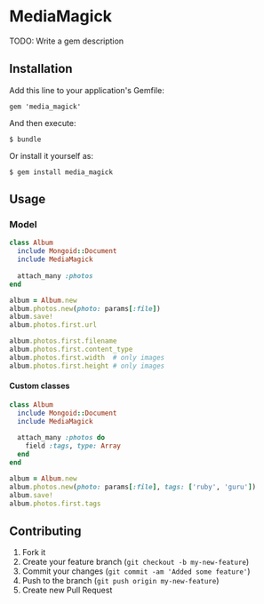 # MediaMagick

TODO: Write a gem description

## Installation

Add this line to your application's Gemfile:

    gem 'media_magick'

And then execute:

    $ bundle

Or install it yourself as:

    $ gem install media_magick

## Usage

### Model

``` ruby
class Album
  include Mongoid::Document
  include MediaMagick
  
  attach_many :photos
end

album = Album.new
album.photos.new(photo: params[:file])
album.save!
album.photos.first.url

album.photos.first.filename
album.photos.first.content_type
album.photos.first.width  # only images
album.photos.first.height # only images
```

#### Custom classes

``` ruby
class Album
  include Mongoid::Document
  include MediaMagick
  
  attach_many :photos do
    field :tags, type: Array
  end
end

album = Album.new
album.photos.new(photo: params[:file], tags: ['ruby', 'guru'])
album.save!
album.photos.first.tags
```

## Contributing

1. Fork it
2. Create your feature branch (`git checkout -b my-new-feature`)
3. Commit your changes (`git commit -am 'Added some feature'`)
4. Push to the branch (`git push origin my-new-feature`)
5. Create new Pull Request
